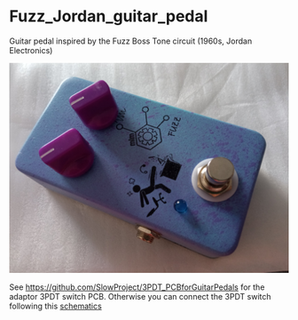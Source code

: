 # Fuzz_Jordan_guitar_pedal
Guitar pedal inspired by the Fuzz Boss Tone circuit (1960s, Jordan Electronics)

![alt text](https://github.com/SlowProject/Fuzz_Jordan_guitar_pedal/blob/main/pics/FuzzJordan-mlm-vs1.jpg)

See https://github.com/SlowProject/3PDT_PCBforGuitarPedals for the adaptor 3PDT switch PCB. Otherwise you can connect the 3PDT switch following this [schematics](https://github.com/SlowProject/Fuzz_Jordan_guitar_pedal/blob/main/Fuzz%20mlm%20vs1-imagen-wiring%20to%203PDT%20switch.jpg)

